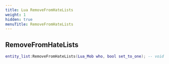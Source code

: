 ```yaml
---
title: Lua RemoveFromHateLists
weight: 1
hidden: true
menuTitle: RemoveFromHateLists
---
```

## RemoveFromHateLists
```lua
entity_list:RemoveFromHateLists(Lua_Mob who, bool set_to_one); -- void
```